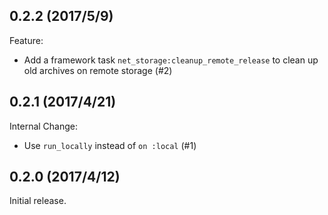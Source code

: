 ## 0.2.2 (2017/5/9)

Feature:

- Add a framework task `net_storage:cleanup_remote_release` to clean up old
archives on remote storage (#2)

## 0.2.1 (2017/4/21)

Internal Change:

- Use `run_locally` instead of `on :local` (#1)

## 0.2.0 (2017/4/12)

Initial release.
